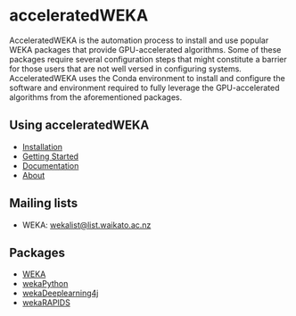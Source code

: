 # acceleratedWEKA
AcceleratedWEKA is the automation process to install and use popular WEKA packages that provide GPU-accelerated algorithms. Some of these packages require several configuration steps that might constitute a barrier for those users that are not well versed in configuring systems.
AcceleratedWEKA uses the Conda environment to install and configure the software and environment required to fully leverage the GPU-accelerated algorithms from the aforementioned packages. 

## Using acceleratedWEKA
* [Installation](https://waikato.github.io/acceleratedWEKA/user_guide/installation/)
* [Getting Started](https://waikato.github.io/acceleratedWEKA/user_guide/getting_started/)
* [Documentation](https://waikato.github.io/acceleratedWEKA/)
* [About](https://waikato.github.io/acceleratedWEKA/about/)

## Mailing lists
* WEKA: wekalist@list.waikato.ac.nz

## Packages
- [WEKA](https://www.cs.waikato.ac.nz/ml/weka/)
- [wekaPython](http://markahall.blogspot.co.nz/2015/06/cpython-integration-in-weka.html)
- [wekaDeeplearning4j](https://deeplearning.cms.waikato.ac.nz/)
- [wekaRAPIDS](https://github.com/Waikato/wekaRAPIDS)